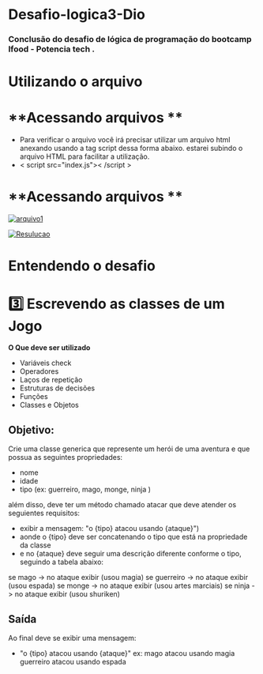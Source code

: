 ﻿# Desafio-logica3-Dio

### Conclusão do desafio de lógica de programação do bootcamp Ifood - Potencia tech .

# **Utilizando o arquivo**
# **Acessando arquivos **
- Para verificar o arquivo você irá precisar utilizar um arquivo html anexando usando a tag script dessa forma abaixo.
  estarei subindo o arquivo HTML para facilitar a utilização.
- < script src="index.js">< /script >

# **Acessando arquivos **
[![arquivo1](https://img.shields.io/badge/Arquivo-HTML-87CEEB?style=for-the-badge&logo=)](https://github.com/Junincss/Desafio-logica3-Dio/blob/main/index.html)

[![Resulucao](https://img.shields.io/badge/Arquivo-Js-7FFF00?style=for-the-badge&logo=)](https://github.com/Junincss/Desafio-logica3-Dio/blob/main/index.js)

# Entendendo o desafio 

# 3️⃣ Escrevendo as classes de um Jogo

**O Que deve ser utilizado**

- Variáveis check
- Operadores
- Laços de repetição
- Estruturas de decisões
- Funções
- Classes e Objetos

## Objetivo:

Crie uma classe generica que represente um herói de uma aventura e que possua as seguintes propriedades:

- nome
- idade
- tipo (ex: guerreiro, mago, monge, ninja )

além disso, deve ter um método chamado atacar que deve atender os seguientes requisitos:

- exibir a mensagem: "o {tipo} atacou usando {ataque}")
- aonde o {tipo} deve ser concatenando o tipo que está na propriedade da classe
- e no {ataque} deve seguir uma descrição diferente conforme o tipo, seguindo a tabela abaixo:

se mago -> no ataque exibir (usou magia)
se guerreiro -> no ataque exibir (usou espada)
se monge -> no ataque exibir (usou artes marciais)
se ninja -> no ataque exibir (usou shuriken)

## Saída

Ao final deve se exibir uma mensagem:

- "o {tipo} atacou usando {ataque}"
  ex: mago atacou usando magia
  guerreiro atacou usando espada
